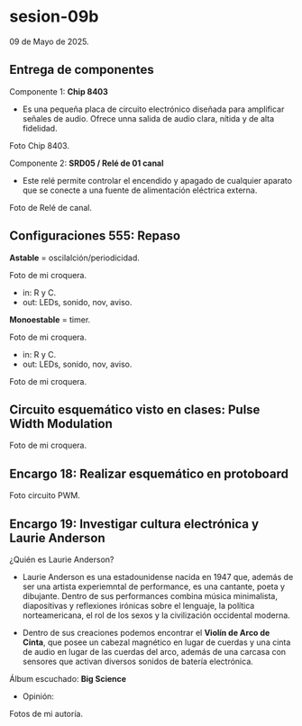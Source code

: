 # sesion-09b

09 de Mayo de 2025.

## Entrega de componentes

Componente 1: **Chip 8403**

 - Es una pequeña placa de circuito electrónico diseñada para amplificar señales de audio. Ofrece unna salida de audio clara, nítida y de alta fidelidad.

Foto Chip 8403.


Componente 2: **SRD05 / Relé de 01 canal**

 - Este relé permite controlar el encendido y apagado de cualquier aparato que se conecte a una fuente de alimentación eléctrica externa.

Foto de Relé de  canal.


## Configuraciones 555: Repaso

**Astable** = oscilalción/periodicidad.

Foto de mi croquera.


 - in: R y C.
 - out: LEDs, sonido, nov, aviso.

**Monoestable** = timer.

Foto de mi croquera.


 - in: R y C.
 - out: LEDs, sonido, nov, aviso.

Foto de mi croquera.


## Circuito esquemático visto en clases: Pulse Width Modulation

Foto de mi croquera.


## Encargo 18: Realizar esquemático en protoboard

Foto circuito PWM.


## Encargo 19: Investigar cultura electrónica y Laurie Anderson

¿Quién es Laurie Anderson?

 - Laurie Anderson es una estadounidense nacida en 1947 que, además de ser una artista experiemntal de performance, es una cantante, poeta y dibujante. Dentro de sus performances combina música minimalista, diapositivas y reflexiones irónicas sobre el lenguaje, la política norteamericana, el rol de los sexos y la civilización occidental moderna.

 - Dentro de sus creaciones podemos encontrar el **Violín de Arco de Cinta**, que posee un cabezal magnético en lugar de cuerdas y una cinta de audio en lugar de las cuerdas del arco, además de una carcasa con sensores que activan diversos sonidos de batería electrónica.

Álbum escuchado: **Big Science**

 - Opinión: 

Fotos  de mi autoría.

